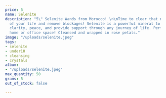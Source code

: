 ```yaml
---
price: 5
name: Selenite
description: "5\" Selenite Wands from Morocco! \n\nTime to clear that negativity out
  of your life and remove blockages! Selenite is a powerful mineral to bring mental
  clarity, peace, and provide support through any journey of life. Perfect for any
  home or office space! Cleansed and wrapped in rose petals."
image: "/uploads/selenite.jpeg"
tags:
- selenite
- under10
- cleansing
- crystals
album:
- "/uploads/selenite.jpeg"
max_quantity: 50
grams: 5
out_of_stock: false

---
```

